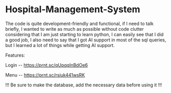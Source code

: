 # Hospital-Management-System
The code is quite development-friendly and functional, if I need to talk briefly, I wanted to write as much as possible without code clutter
considering that I am just starting to learn python, I can easily see that I did a good job, I also need to say that I got AI support in most 
of the sql queries, but I learned a lot of things while getting AI support.

‎‎‎Features:

Login -- https://prnt.sc/qUpqqInBdOe6

Menu -- https://prnt.sc/rsiuk441wsRK

!!! Be sure to make the database, add the necessary data before using it !!!
